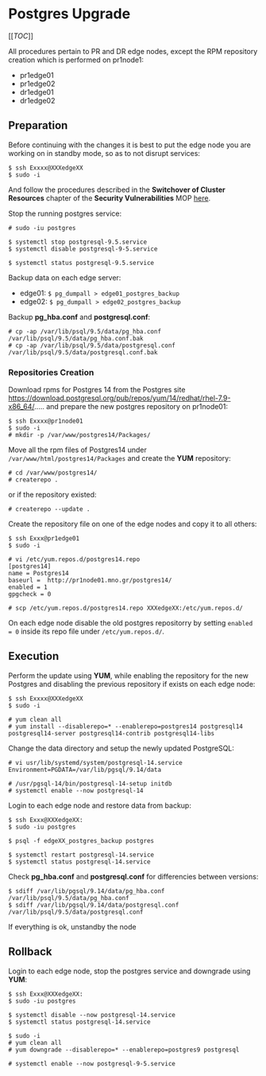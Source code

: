 # Postgres Upgrade

[[_TOC_]]

All procedures pertain to PR and DR edge nodes, except the RPM repository creation
which is performed on pr1node1:
- pr1edge01
- pr1edge02
- dr1edge01
- dr1edge02

## Preparation

Before continuing with the changes it is best to put the edge node you are
working on in standby mode, so as to not disrupt services:

    $ ssh Exxxx@XXXedgeXX
    $ sudo -i

And follow the procedures described in the **Switchover of Cluster Resources** chapter
of the **Security Vulnerabilities** MOP [here](https://metis.ghi.com/obss/oss/sysadmin-group/mno/cloudera-cluster/-/blob/master/Documentation/MOP/21324_security_vulnerabilities_v3.docx).

Stop the running postgres service:

    # sudo -iu postgres

    $ systemctl stop postgresql-9.5.service
    $ systemctl disable postgresql-9-5.service

    $ systemctl status postgresql-9.5.service

Backup data on each edge server:
- edge01: `$ pg_dumpall > edge01_postgres_backup`
- edge02: `$ pg_dumpall > edge02_postgres_backup`

Backup **pg_hba.conf** and **postgresql.conf**:

    # cp -ap /var/lib/psql/9.5/data/pg_hba.conf /var/lib/psql/9.5/data/pg_hba.conf.bak
    # cp -ap /var/lib/psql/9.5/data/postgresql.conf /var/lib/psql/9.5/data/postgresql.conf.bak

### Repositories Creation

Download rpms for Postgres 14 from the Postgres site
https://download.postgresql.org/pub/repos/yum/14/redhat/rhel-7.9-x86_64/.....
and prepare the new postgres repository on pr1node01:

    $ ssh Exxxx@pr1node01
    $ sudo -i
    # mkdir -p /var/www/postgres14/Packages/

Move all the rpm files of Postgres14 under `/var/www/html/postgres14/Packages` and
create the **YUM** repository:

    # cd /var/www/postgres14/
    # createrepo .

or if the repository existed:

    # createrepo --update .

Create the repository file on one of the edge nodes and copy it to all others:

    $ ssh Exxx@pr1edge01
    $ sudo -i

    # vi /etc/yum.repos.d/postgres14.repo
    [postgres14]
    name = Postgres14
    baseurl =  http://pr1node01.mno.gr/postgres14/
    enabled = 1
    gpgcheck = 0

    # scp /etc/yum.repos.d/postgres14.repo XXXedgeXX:/etc/yum.repos.d/


On each edge node disable the old postgres repositorry by setting `enabled = 0` inside
its repo file under `/etc/yum.repos.d/`.

## Execution

Perform the update using **YUM**, while enabling the repository for the new Postgres
and disabling the previous repository if exists on each edge node:

    $ ssh Exxxx@XXXedgeXX
    $ sudo -i

    # yum clean all
    # yum install --disablerepo=* --enablerepo=postgres14 postgresql14 postgresql14-server postgresql14-contrib postgresql14-libs

Change the data directory and setup the newly updated PostgreSQL:

    # vi usr/lib/systemd/system/postgresql-14.service
    Environment=PGDATA=/var/lib/pgsql/9.14/data

    # /usr/pgsql-14/bin/postgresql-14-setup initdb
    # systemctl enable --now postgresql-14

Login to each edge node and restore data from backup:

    $ ssh Exxx@XXXedgeXX:
    $ sudo -iu postgres

    $ psql -f edgeXX_postgres_backup postgres

    $ systemctl restart postgresql-14.service
    $ systemctl status postgresql-14.service

Check **pg_hba.conf** and **postgresql.conf** for differencies between versions:

    $ sdiff /var/lib/pgsql/9.14/data/pg_hba.conf /var/lib/psql/9.5/data/pg_hba.conf
    $ sdiff /var/lib/pgsql/9.14/data/postgresql.conf /var/lib/psql/9.5/data/postgresql.conf

If everything is ok, unstandby the node

## Rollback

Login to each edge node, stop the postgres service and downgrade using **YUM**:

    $ ssh Exxx@XXXedgeXX:
    $ sudo -iu postgres

    $ systemctl disable --now postgresql-14.service
    $ systemctl status postgresql-14.service

    $ sudo -i
    # yum clean all
    # yum downgrade --disablerepo=* --enablerepo=postgres9 postgresql

    # systemctl enable --now postgresql-9-5.service
